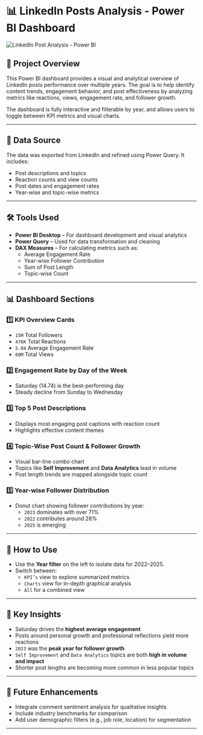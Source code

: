 # 📊 LinkedIn Posts Analysis - Power BI Dashboard

![LinkedIn Post Analysis - Power BI](./3f5a6181-2569-4bd8-a238-238445914c18.png)

## 📌 Project Overview

This Power BI dashboard provides a visual and analytical overview of LinkedIn posts performance over multiple years. The goal is to help identify content trends, engagement behavior, and post effectiveness by analyzing metrics like reactions, views, engagement rate, and follower growth.

The dashboard is fully interactive and filterable by year, and allows users to toggle between KPI metrics and visual charts.

---

## 📁 Data Source

The data was exported from LinkedIn and refined using Power Query. It includes:
- Post descriptions and topics
- Reaction counts and view counts
- Post dates and engagement rates
- Year-wise and topic-wise metrics

---

## 🛠 Tools Used

- **Power BI Desktop** – For dashboard development and visual analytics  
- **Power Query** – Used for data transformation and cleaning  
- **DAX Measures** – For calculating metrics such as:
  - Average Engagement Rate
  - Year-wise Follower Contribution
  - Sum of Post Length
  - Topic-wise Count

---

## 📊 Dashboard Sections

### 1️⃣ **KPI Overview Cards**
- `15M` Total Followers  
- `476K` Total Reactions  
- `5.04` Average Engagement Rate  
- `60M` Total Views  

### 2️⃣ **Engagement Rate by Day of the Week**
- Saturday (14.74) is the best-performing day
- Steady decline from Sunday to Wednesday

### 3️⃣ **Top 5 Post Descriptions**
- Displays most engaging post captions with reaction count
- Highlights effective content themes

### 4️⃣ **Topic-Wise Post Count & Follower Growth**
- Visual bar-line combo chart
- Topics like **Self Improvement** and **Data Analytics** lead in volume
- Post length trends are mapped alongside topic count

### 5️⃣ **Year-wise Follower Distribution**
- Donut chart showing follower contributions by year:
  - `2023` dominates with over 71%
  - `2022` contributes around 28%
  - `2025` is emerging

---

## 🧭 How to Use

- Use the **Year filter** on the left to isolate data for 2022–2025.
- Switch between:
  - `KPI’s` view to explore summarized metrics
  - `Charts` view for in-depth graphical analysis
  - `All` for a combined view

---

## 🧠 Key Insights

- Saturday drives the **highest average engagement**
- Posts around personal growth and professional reflections yield more reactions
- `2023` was the **peak year for follower growth**
- `Self Improvement` and `Data Analytics` topics are both **high in volume and impact**
- Shorter post lengths are becoming more common in less popular topics

---

## 📌 Future Enhancements

- Integrate comment sentiment analysis for qualitative insights
- Include industry benchmarks for comparison
- Add user demographic filters (e.g., job role, location) for segmentation

---

